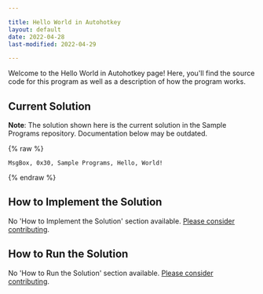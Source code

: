 ```yaml
---

title: Hello World in Autohotkey
layout: default
date: 2022-04-28
last-modified: 2022-04-29

---
```


Welcome to the Hello World in Autohotkey page! Here, you'll find the source code for this program as well as a description of how the program works.

## Current Solution

**Note**: The solution shown here is the current solution in the Sample Programs repository. Documentation below may be outdated.

{% raw %}

```Autohotkey
﻿MsgBox, 0x30, Sample Programs, Hello, World!
```

{% endraw %}

## How to Implement the Solution

No 'How to Implement the Solution' section available. [Please consider contributing](https://github.com/TheRenegadeCoder/sample-programs-website).

## How to Run the Solution

No 'How to Run the Solution' section available. [Please consider contributing](https://github.com/TheRenegadeCoder/sample-programs-website).